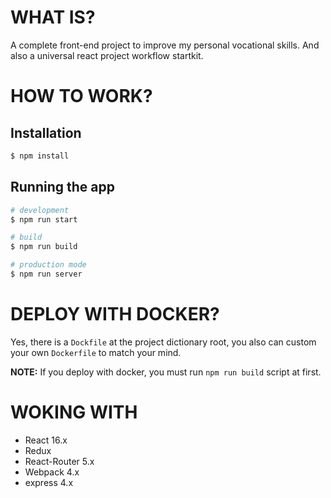 # WHAT IS?
A complete front-end project to improve my personal vocational skills. And also a universal react project workflow startkit.

# HOW TO WORK?

## Installation

```bash
$ npm install
```

## Running the app

```bash
# development
$ npm run start

# build
$ npm run build

# production mode
$ npm run server
```

# DEPLOY WITH DOCKER?
Yes, there is a `Dockfile` at the project dictionary root, you also can custom your own `Dockerfile` to match your mind.

**NOTE:** If you deploy with docker, you must run `npm run build` script at first.

# WOKING WITH
- React 16.x
- Redux
- React-Router 5.x
- Webpack 4.x
- express 4.x